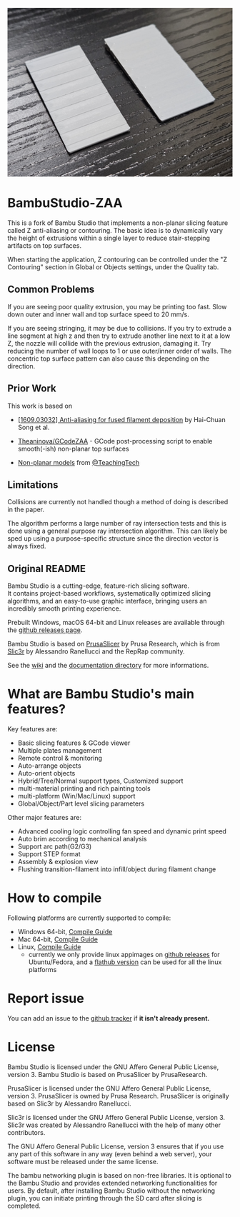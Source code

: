 ![image](nonplanar.jpg)

# BambuStudio-ZAA

This is a fork of Bambu Studio that implements a non-planar slicing feature called Z anti-aliasing or contouring. The basic idea is to dynamically vary the height of extrusions within a single layer to reduce stair-stepping artifacts on top surfaces.

When starting the application, Z contouring can be controlled under the "Z Contouring" section in Global or Objects settings, under the Quality tab.

## Common Problems

If you are seeing poor quality extrusion, you may be printing too fast. Slow down outer and inner wall and top surface speed to 20 mm/s.

If you are seeing stringing, it may be due to collisions. If you try to extrude a line segment at high z and then try to extrude another line next to it at a low Z, the nozzle will collide with the previous extrusion, damaging it. Try reducing the number of wall loops to 1 or use outer/inner order of walls. The concentric top surface pattern can also cause this depending on the direction.

## Prior Work

This work is based on

- [[1609.03032] Anti-aliasing for fused filament deposition](https://arxiv.org/abs/1609.03032) by Hai-Chuan Song et al.

- [Theaninova/GCodeZAA](https://github.com/Theaninova/GCodeZAA) - GCode post-processing script to enable smooth(-ish) non-planar top surfaces

- [Non-planar models](https://www.printables.com/model/848822-non-planar-3d-printing-test-models) from [@TeachingTech](https://www.printables.com/@TeachingTech)

## Limitations

Collisions are currently not handled though a method of doing is described in the paper.

The algorithm performs a large number of ray intersection tests and this is done using a general purpose ray intersection algorithm. This can likely be sped up using a purpose-specific structure since the direction vector is always fixed.

## Original README

Bambu Studio is a cutting-edge, feature-rich slicing software.  
It contains project-based workflows, systematically optimized slicing algorithms, and an easy-to-use graphic interface, bringing users an incredibly smooth printing experience.

Prebuilt Windows, macOS 64-bit and Linux releases are available through the [github releases page](https://github.com/bambulab/BambuStudio/releases/).

Bambu Studio is based on [PrusaSlicer](https://github.com/prusa3d/PrusaSlicer) by Prusa Research, which is from [Slic3r](https://github.com/Slic3r/Slic3r) by Alessandro Ranellucci and the RepRap community.

See the [wiki](https://github.com/bambulab/BambuStudio/wiki) and the [documentation directory](https://github.com/bambulab/BambuStudio/tree/master/doc) for more informations.

# What are Bambu Studio's main features?

Key features are:

- Basic slicing features & GCode viewer
- Multiple plates management
- Remote control & monitoring
- Auto-arrange objects
- Auto-orient objects
- Hybrid/Tree/Normal support types, Customized support
- multi-material printing and rich painting tools
- multi-platform (Win/Mac/Linux) support
- Global/Object/Part level slicing parameters

Other major features are:

- Advanced cooling logic controlling fan speed and dynamic print speed
- Auto brim according to mechanical analysis
- Support arc path(G2/G3)
- Support STEP format
- Assembly & explosion view
- Flushing transition-filament into infill/object during filament change

# How to compile

Following platforms are currently supported to compile:

- Windows 64-bit, [Compile Guide](https://github.com/bambulab/BambuStudio/wiki/Windows-Compile-Guide)
- Mac 64-bit, [Compile Guide](https://github.com/bambulab/BambuStudio/wiki/Mac-Compile-Guide)
- Linux, [Compile Guide](https://github.com/bambulab/BambuStudio/wiki/Linux-Compile-Guide)
  - currently we only provide linux appimages on [github releases](https://github.com/bambulab/BambuStudio/releases) for Ubuntu/Fedora, and a [flathub version](https://flathub.org/apps/com.bambulab.BambuStudio) can be used for all the linux platforms

# Report issue

You can add an issue to the [github tracker](https://github.com/bambulab/BambuStudio/issues) if **it isn't already present.**

# License

Bambu Studio is licensed under the GNU Affero General Public License, version 3. Bambu Studio is based on PrusaSlicer by PrusaResearch.

PrusaSlicer is licensed under the GNU Affero General Public License, version 3. PrusaSlicer is owned by Prusa Research. PrusaSlicer is originally based on Slic3r by Alessandro Ranellucci.

Slic3r is licensed under the GNU Affero General Public License, version 3. Slic3r was created by Alessandro Ranellucci with the help of many other contributors.

The GNU Affero General Public License, version 3 ensures that if you use any part of this software in any way (even behind a web server), your software must be released under the same license.

The bambu networking plugin is based on non-free libraries. It is optional to the Bambu Studio and provides extended networking functionalities for users.
By default, after installing Bambu Studio without the networking plugin, you can initiate printing through the SD card after slicing is completed.

